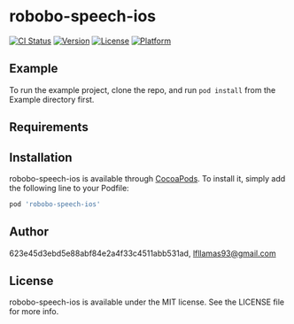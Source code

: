 # robobo-speech-ios

[![CI Status](https://img.shields.io/travis/623e45d3ebd5e88abf84e2a4f33c4511abb531ad/robobo-speech-ios.svg?style=flat)](https://travis-ci.org/623e45d3ebd5e88abf84e2a4f33c4511abb531ad/robobo-speech-ios)
[![Version](https://img.shields.io/cocoapods/v/robobo-speech-ios.svg?style=flat)](https://cocoapods.org/pods/robobo-speech-ios)
[![License](https://img.shields.io/cocoapods/l/robobo-speech-ios.svg?style=flat)](https://cocoapods.org/pods/robobo-speech-ios)
[![Platform](https://img.shields.io/cocoapods/p/robobo-speech-ios.svg?style=flat)](https://cocoapods.org/pods/robobo-speech-ios)

## Example

To run the example project, clone the repo, and run `pod install` from the Example directory first.

## Requirements

## Installation

robobo-speech-ios is available through [CocoaPods](https://cocoapods.org). To install
it, simply add the following line to your Podfile:

```ruby
pod 'robobo-speech-ios'
```

## Author

623e45d3ebd5e88abf84e2a4f33c4511abb531ad, lfllamas93@gmail.com

## License

robobo-speech-ios is available under the MIT license. See the LICENSE file for more info.
